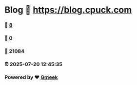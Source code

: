 # Blog :link: https://blog.cpuck.com 
### :page_facing_up: [8](https://blog.cpuck.com/tag.html) 
### :speech_balloon: 0 
### :hibiscus: 21084 
### :alarm_clock: 2025-07-20 12:45:35 
### Powered by :heart: [Gmeek](https://github.com/Meekdai/Gmeek)
